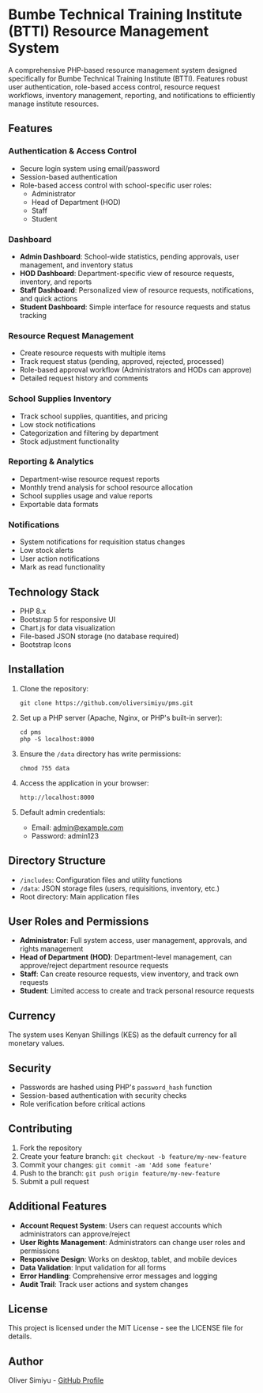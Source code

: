 # Bumbe Technical Training Institute (BTTI) Resource Management System

A comprehensive PHP-based resource management system designed specifically for Bumbe Technical Training Institute (BTTI). Features robust user authentication, role-based access control, resource request workflows, inventory management, reporting, and notifications to efficiently manage institute resources.

## Features

### Authentication & Access Control
- Secure login system using email/password
- Session-based authentication
- Role-based access control with school-specific user roles:
  - Administrator
  - Head of Department (HOD)
  - Staff
  - Student

### Dashboard
- **Admin Dashboard**: School-wide statistics, pending approvals, user management, and inventory status
- **HOD Dashboard**: Department-specific view of resource requests, inventory, and reports
- **Staff Dashboard**: Personalized view of resource requests, notifications, and quick actions
- **Student Dashboard**: Simple interface for resource requests and status tracking

### Resource Request Management
- Create resource requests with multiple items
- Track request status (pending, approved, rejected, processed)
- Role-based approval workflow (Administrators and HODs can approve)
- Detailed request history and comments

### School Supplies Inventory
- Track school supplies, quantities, and pricing
- Low stock notifications
- Categorization and filtering by department
- Stock adjustment functionality

### Reporting & Analytics
- Department-wise resource request reports
- Monthly trend analysis for school resource allocation
- School supplies usage and value reports
- Exportable data formats

### Notifications
- System notifications for requisition status changes
- Low stock alerts
- User action notifications
- Mark as read functionality

## Technology Stack

- PHP 8.x
- Bootstrap 5 for responsive UI
- Chart.js for data visualization
- File-based JSON storage (no database required)
- Bootstrap Icons

## Installation

1. Clone the repository:
   ```
   git clone https://github.com/oliversimiyu/pms.git
   ```

2. Set up a PHP server (Apache, Nginx, or PHP's built-in server):
   ```
   cd pms
   php -S localhost:8000
   ```

3. Ensure the `/data` directory has write permissions:
   ```
   chmod 755 data
   ```

4. Access the application in your browser:
   ```
   http://localhost:8000
   ```

5. Default admin credentials:
   - Email: admin@example.com
   - Password: admin123

## Directory Structure

- `/includes`: Configuration files and utility functions
- `/data`: JSON storage files (users, requisitions, inventory, etc.)
- Root directory: Main application files

## User Roles and Permissions

- **Administrator**: Full system access, user management, approvals, and rights management
- **Head of Department (HOD)**: Department-level management, can approve/reject department resource requests
- **Staff**: Can create resource requests, view inventory, and track own requests
- **Student**: Limited access to create and track personal resource requests

## Currency

The system uses Kenyan Shillings (KES) as the default currency for all monetary values.

## Security

- Passwords are hashed using PHP's `password_hash` function
- Session-based authentication with security checks
- Role verification before critical actions

## Contributing

1. Fork the repository
2. Create your feature branch: `git checkout -b feature/my-new-feature`
3. Commit your changes: `git commit -am 'Add some feature'`
4. Push to the branch: `git push origin feature/my-new-feature`
5. Submit a pull request

## Additional Features

- **Account Request System**: Users can request accounts which administrators can approve/reject
- **User Rights Management**: Administrators can change user roles and permissions
- **Responsive Design**: Works on desktop, tablet, and mobile devices
- **Data Validation**: Input validation for all forms
- **Error Handling**: Comprehensive error messages and logging
- **Audit Trail**: Track user actions and system changes

## License

This project is licensed under the MIT License - see the LICENSE file for details.

## Author

Oliver Simiyu - [GitHub Profile](https://github.com/oliversimiyu)
